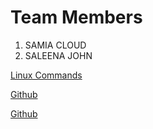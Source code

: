# Team Members
1. SAMIA CLOUD
2. SALEENA JOHN

[Linux Commands](https://github.com/SAMIA-CLOUD/miniproject/blob/samia/Linuxcommands.md)

[Github](https://github.com/SAMIA-CLOUD/miniproject/blob/saleena/github.md)

[Github](https://github.com/SAMIA-CLOUD/miniproject/blob/samia/Python_Terms.md)
